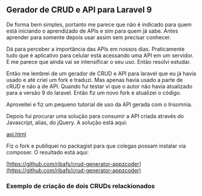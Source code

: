 ## Gerador de CRUD e API para Laravel 9

De forma bem simples, portanto me parece que não é indicado para quem está iniciando o aprendizado de APIs e sim para quem já sabe. Antes aprender para somente depois usar assim sem precisar conhecer.

Dá para perceber a importância das APIs em nossos dias. Praticamente tudo que é aplicativo para celular está acessando uma API em um servidor. E me parece que ainda vai se intensificar o seu uso. Então resolvi estudar.

Então me lembrei de um gerador de CRUD e API para laravel que eu já havia usado e até criei um fork e traduzi. Mas apenas havia usado a parte de cRUD e não a de API. Quando fui testar vi que o autor não havia atualizado para a versão 9 do laravel. Então fiz um novo fork e atualizei o código.

Aproveitei e fiz um pequeno tutorial de uso da API gerada com o Insomnia.

Depois fui procurar uma solução para consumir a API criada através do Javascript, alias, do jQuery. A solução está aqui:

[api.html](api.html)

Fiz o fork e publiquei no packagist para que colegas possam instalar via composer. O resultado está aqui:

[https://github.com/ribafs/crud-generator-appzcoder](https://github.com/ribafs/crud-generator-appzcoder)


### Exemplo de criação de dois CRUDs relackionados


